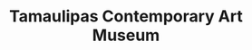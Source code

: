 ---
title: Tamaulipas Contemporary Art Museum
image: https://luzmariasanchez.s3.us-east-2.amazonaws.com/place/image/original/mac-tamaulipas.jpg
address: C. Constitución 1, Jardín, 87330 Heroica Matamoros, Tamps.
---